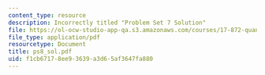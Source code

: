 ```yaml
---
content_type: resource
description: Incorrectly titled "Problem Set 7 Solution"
file: https://ol-ocw-studio-app-qa.s3.amazonaws.com/courses/17-872-quantitative-research-in-political-science-and-public-policy-spring-2004/f1cb67178ee93639a3d65af3647fa880_ps8_sol.pdf
file_type: application/pdf
resourcetype: Document
title: ps8_sol.pdf
uid: f1cb6717-8ee9-3639-a3d6-5af3647fa880
---
```

